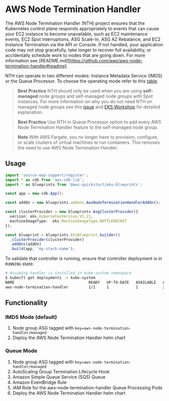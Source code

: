 # AWS Node Termination Handler

The AWS Node Termination Handler (NTH) project ensures that the Kubernetes control plane responds appropriately to events that can cause your EC2 instance to become unavailable, such as EC2 maintenance events, EC2 Spot interruptions, ASG Scale-In, ASG AZ Rebalance, and EC2 Instance Termination via the API or Console. If not handled, your application code may not stop gracefully, take longer to recover full availability, or accidentally schedule work to nodes that are going down. For more information see [README.md][https://github.com/aws/aws-node-termination-handler#readme].

NTH can operate in two different modes: Instance Metadata Service (IMDS) or the Queue Processor. To choose the operating mode refer to this [table](https://github.com/aws/aws-node-termination-handler#which-one-should-i-use).

> **Best Practice** NTH should only be used when you are using **self-managed** node groups and self-managed node groups with Spot instances. For more information on why you do not need NTH on managed node groups see this [issue](https://github.com/aws/aws-node-termination-handler/issues/186) and [EKS Workshop](https://www.eksworkshop.com/beginner/150_spotnodegroups/spotlifecycle/#interruption-handling-in-spot-managed-node-groups) for detailed explanation.

> **Best Practice** Use NTH in Queue Processor option to add every AWS Node Termination Handler feature to the self-managed node group.

>**Note** With AWS Fargate, you no longer have to provision, configure, or scale clusters of virtual machines to run containers. This removes the need to use AWS Node Termination Handler.

## Usage

```typescript
import 'source-map-support/register';
import * as cdk from 'aws-cdk-lib';
import * as blueprints from '@aws-quickstart/eks-blueprints';

const app = new cdk.App();

const addOn = new blueprints.addons.AwsNodeTerminationHandlerAddOn();

const clusterProvider = new blueprints.AsgClusterProvider({
  version: eks.KubernetesVersion.V1_21,
  machineImageType:  eks.MachineImageType.BOTTLEROCKET
});

const blueprint = blueprints.EksBlueprint.builder()
  .clusterProvider(clusterProvider)
  .addOns(addOn)
  .build(app, 'my-stack-name');
```

To validate that controller is running, ensure that controller deployment is in `RUNNING` state:

```bash
# Assuming handler is installed in kube-system namespace
$ kubectl get deployments -n kube-system
NAME                                 READY   UP-TO-DATE   AVAILABLE   AGE
aws-node-termination-handler         1/1     1            1           23m
```

## Functionality

### IMDS Mode (default)

1. Node group ASG tagged with `key=aws-node-termination-handler/managed`
2. Deploy the AWS Node Termination Handler helm chart

### Queue Mode

1. Node group ASG tagged with `key=aws-node-termination-handler/managed`
2. AutoScaling Group Termination Lifecycle Hook
3. Amazon Simple Queue Service (SQS) Queue
4. Amazon EventBridge Rule
5. IAM Role for the aws-node-termination-handler Queue Processing Pods
6. Deploy the AWS Node Termination Handler helm chart
